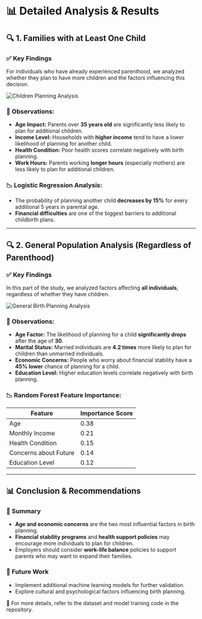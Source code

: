 # 📊 Detailed Analysis & Results

## 🔍 1. Families with at Least One Child
### ✅ Key Findings
For individuals who have already experienced parenthood, we analyzed whether they plan to have more children and the factors influencing this decision.

![Children Planning Analysis](images/children_planning_analysis.png)

### 📌 Observations:
- **Age Impact:** Parents over **35 years old** are significantly less likely to plan for additional children.
- **Income Level:** Households with **higher income** tend to have a lower likelihood of planning for another child.
- **Health Condition:** Poor health scores correlate negatively with birth planning.
- **Work Hours:** Parents working **longer hours** (especially mothers) are less likely to plan for additional children.

### 📉 Logistic Regression Analysis:
- The probability of planning another child **decreases by 15%** for every additional 5 years in parental age.
- **Financial difficulties** are one of the biggest barriers to additional childbirth plans.

---

## 🔍 2. General Population Analysis (Regardless of Parenthood)
### ✅ Key Findings
In this part of the study, we analyzed factors affecting **all individuals**, regardless of whether they have children.

![General Birth Planning Analysis](images/general_birth_planning.png)

### 📌 Observations:
- **Age Factor:** The likelihood of planning for a child **significantly drops** after the age of **30**.
- **Marital Status:** Married individuals are **4.2 times** more likely to plan for children than unmarried individuals.
- **Economic Concerns:** People who worry about financial stability have a **45% lower** chance of planning for a child.
- **Education Level:** Higher education levels correlate negatively with birth planning.

### 📉 Random Forest Feature Importance:
| Feature                | Importance Score |
|------------------------|-----------------|
| Age                    | 0.38            |
| Monthly Income         | 0.21            |
| Health Condition       | 0.15            |
| Concerns about Future  | 0.14            |
| Education Level        | 0.12            |

---

## 📊 Conclusion & Recommendations
### 🔹 Summary
- **Age and economic concerns** are the two most influential factors in birth planning.
- **Financial stability programs** and **health support policies** may encourage more individuals to plan for children.
- Employers should consider **work-life balance** policies to support parents who may want to expand their families.

### 📢 Future Work
- Implement additional machine learning models for further validation.
- Explore cultural and psychological factors influencing birth planning.

📌 For more details, refer to the dataset and model training code in the repository.

